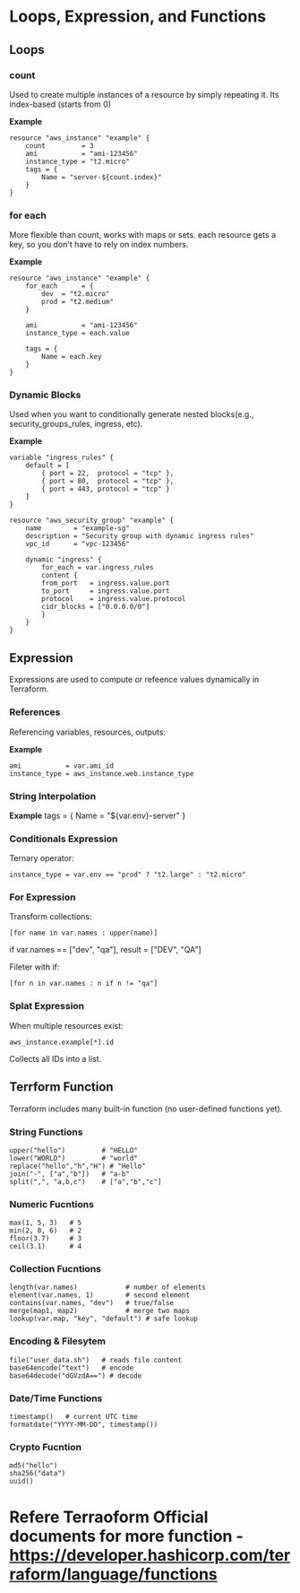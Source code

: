 # Loops, Expression, and Functions

## Loops

### count

Used to create multiple instances of a resource by simply repeating it. Its index-based (starts from 0)

**Example**

    resource "aws_instance" "example" {
        count         = 3
        ami           = "ami-123456"
        instance_type = "t2.micro"
        tags = {
            Name = "server-${count.index}"
        }
    }


### for each
More flexible than count, works with maps or sets. each resource gets a key, so you don't have to rely on index numbers.

**Example**

    resource "aws_instance" "example" {
        for_each      = {
            dev  = "t2.micro"
            prod = "t2.medium"
        }

        ami           = "ami-123456"
        instance_type = each.value

        tags = {
            Name = each.key
        }
    }


### Dynamic Blocks

Used when you want to conditionally generate nested blocks(e.g., security_groups_rules, ingress, etc).

**Example**

    variable "ingress_rules" {
        default = [
            { port = 22,  protocol = "tcp" },
            { port = 80,  protocol = "tcp" },
            { port = 443, protocol = "tcp" }
        ]
    }

    resource "aws_security_group" "example" {
        name        = "example-sg"
        description = "Security group with dynamic ingress rules"
        vpc_id      = "vpc-123456"

        dynamic "ingress" {
            for_each = var.ingress_rules
            content {
            from_port   = ingress.value.port
            to_port     = ingress.value.port
            protocol    = ingress.value.protocol
            cidr_blocks = ["0.0.0.0/0"]
            }
        }
    }


## Expression

Expressions are used to compute or refeence values dynamically in Terraform.

### References

Referencing variables, resources, outputs:

**Example**

    ami           = var.ami_id
    instance_type = aws_instance.web.instance_type


### String Interpolation

**Example**
    tags = {
        Name = "${var.env}-server"
    }


### Conditionals Expression

Ternary operator:

    instance_type = var.env == "prod" ? "t2.large" : "t2.micro"

### For Expression

Transform collections:

    [for name in var.names : upper(name)]

if var.names == ["dev", "qa"], result = ["DEV", "QA"]

Fileter with if:

    [for n in var.names : n if n != "qa"]

### Splat Expression

When multiple resources exist:

    aws_instance.example[*].id

Collects all IDs into a list.

## Terrform Function

Terraform includes many built-in function (no user-defined functions yet).

### String Functions

    upper("hello")         # "HELLO"
    lower("WORLD")         # "world"
    replace("hello","h","H") # "Hello"
    join("-", ["a","b"])   # "a-b"
    split(",", "a,b,c")    # ["a","b","c"]


### Numeric Fucntions

    max(1, 5, 3)   # 5
    min(2, 8, 6)   # 2
    floor(3.7)     # 3
    ceil(3.1)      # 4

### Collection Fucntions

    length(var.names)            # number of elements
    element(var.names, 1)        # second element
    contains(var.names, "dev")   # true/false
    merge(map1, map2)            # merge two maps
    lookup(var.map, "key", "default") # safe lookup


### Encoding & Filesytem

    file("user_data.sh")   # reads file content
    base64encode("text")   # encode
    base64decode("dGVzdA==") # decode


### Date/Time Functions

    timestamp()   # current UTC time
    formatdate("YYYY-MM-DD", timestamp())

### Crypto Fucntion

    md5("hello")
    sha256("data")
    uuid()



# Refere Terraoform Official documents for more function - https://developer.hashicorp.com/terraform/language/functions